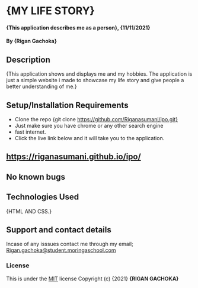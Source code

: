 # {MY LIFE STORY}
#### {This application describes me as a person}, {11/11/2021}
#### By **{Rigan Gachoka}**
## Description
{This application shows and displays me and my hobbies. The application is just a simple website i made to showcase my life story and give people a better understanding of me.}
## Setup/Installation Requirements
* Clone the repo {git clone https://github.com/Riganasumani/ipo.git}
* Just make sure you have chrome or any other search engine 
* fast internet. 
* Click the live link below and it will take you to the application.

## https://riganasumani.github.io/ipo/
## No known bugs
## Technologies Used
{HTML AND CSS.}
## Support and contact details
Incase of any isssues contact me through my email; Rigan.gachoka@student.moringaschool.com
### License
This is under the [MIT](LICENSE) license
Copyright (c) {2021} **{RIGAN GACHOKA}**
